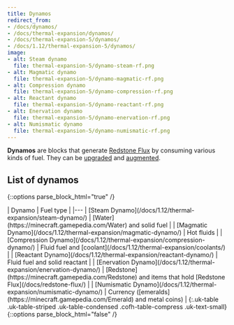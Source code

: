```yaml
---
title: Dynamos
redirect_from:
- /docs/dynamos/
- /docs/thermal-expansion/dynamos/
- /docs/thermal-expansion-5/dynamos/
- /docs/1.12/thermal-expansion-5/dynamos/
image:
- alt: Steam dynamo
  file: thermal-expansion-5/dynamo-steam-rf.png
- alt: Magmatic dynamo
  file: thermal-expansion-5/dynamo-magmatic-rf.png
- alt: Compression dynamo
  file: thermal-expansion-5/dynamo-compression-rf.png
- alt: Reactant dynamo
  file: thermal-expansion-5/dynamo-reactant-rf.png
- alt: Enervation dynamo
  file: thermal-expansion-5/dynamo-enervation-rf.png
- alt: Numismatic dynamo
  file: thermal-expansion-5/dynamo-numismatic-rf.png
---
```


**Dynamos** are blocks that generate [Redstone Flux](/docs/redstone-flux/) by
consuming various kinds of fuel. They can be [upgraded](/docs/1.12/thermal-foundation/tiers/) and
[augmented](/docs/1.12/thermal-expansion/augments/).


List of dynamos
---------------

{::options parse_block_html="true" /}
<div class="uk-overflow-container">
| Dynamo | Fuel type |
|---
| [Steam Dynamo](/docs/1.12/thermal-expansion/steam-dynamo/) | [Water](https://minecraft.gamepedia.com/Water) and solid fuel |
| [Magmatic Dynamo](/docs/1.12/thermal-expansion/magmatic-dynamo/) | Hot fluids |
| [Compression Dynamo](/docs/1.12/thermal-expansion/compression-dynamo/) | Fluid fuel and [coolant](/docs/1.12/thermal-expansion/coolants/) |
| [Reactant Dynamo](/docs/1.12/thermal-expansion/reactant-dynamo/) | Fluid fuel and solid reactant |
| [Enervation Dynamo](/docs/1.12/thermal-expansion/enervation-dynamo/) | [Redstone](https://minecraft.gamepedia.com/Redstone) and items that hold [Redstone Flux](/docs/redstone-flux/) |
| [Numismatic Dynamo](/docs/1.12/thermal-expansion/numismatic-dynamo/) | Currency ([emeralds](https://minecraft.gamepedia.com/Emerald) and metal coins) |
{:.uk-table .uk-table-striped .uk-table-condensed .cofh-table-compress .uk-text-small}
</div>
{::options parse_block_html="false" /}
